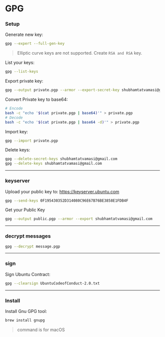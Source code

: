 # GPG

### Setup

Generate new key:
```bash
gpg --expert --full-gen-key
```
> Elliptic curve keys are not supported. Create `RSA and RSA` key.

List your keys:
```bash
gpg --list-keys
```

Export private key:
```bash
gpg --output private.pgp --armor --export-secret-key shubhamtatvamasi@gmail.com
```

Convert Private key to base64:
```bash
# Encode
bash -c "echo '$(cat private.pgp | base64)'" > private.pgp
# Decode
bash -c "echo '$(cat private.pgp | base64 -d)'" > private.pgp
```

Import key:
```bash
gpg --import private.pgp
```

Delete keys:
```bash
gpg --delete-secret-keys shubhamtatvamasi@gmail.com
gpg --delete-keys shubhamtatvamasi@gmail.com
```

---

### keyserver

Upload your public key to: https://keyserver.ubuntu.com
```bash
gpg --send-keys 0F195430352D314080C96E67B76BE3858E1FDB4F
```

Get your Public Key
```bash
gpg --output public.pgp --armor --export shubhamtatvamasi@gmail.com
```
---

### decrypt messages

```bash
gpg --decrypt message.pgp
```

---

### sign

Sign Ubuntu Contract:
```bash
gpg --clearsign UbuntuCodeofConduct-2.0.txt
```

---

### Install

Install Gnu GPG tool:
```bash
brew install gnupg
```
> command is for macOS
